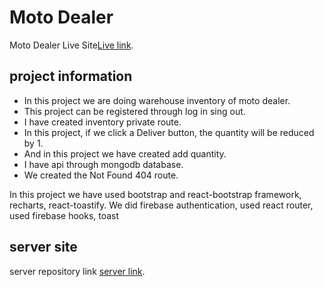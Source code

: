 # Moto Dealer

Moto Dealer Live Site[Live link](https://moto-dealer.web.app/).



## project information

- In this project we are doing warehouse inventory of moto dealer.
- This project can be registered through log in sing out.
- I have created inventory private route.
- In this project, if we click a Deliver button, the quantity will be reduced by 1.
- And in this project we have created add quantity.
- I have api through mongodb database.
- We created the Not Found 404 route.

In this project we have used bootstrap and react-bootstrap framework, recharts, react-toastify.
We did firebase authentication, used react router, used firebase hooks, toast

## server site

server repository link [server link](https://github.com/ProgrammingHeroWC4/warehouse-management-server-side-Rijonahmed).

